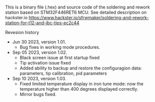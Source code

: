 This is a binary file (.hex) and source code of the soldering and rework station based on STM32F446RET6 MCU.
See detailed description on hackster.io https://www.hackster.io/sfrwmaker/soldering-and-rework-station-for-t12-and-jbc-tips-ec2c44

Revesion history
- Jun 30 2023, version 1.01.
  - Bug fixes in working mode procedures.
- Sep 05 2023, version 1.02.
  - Black screen issue at first startup fixed
  - Tip activation issue fixed
  - Added ability to backup and restore the configuragion data: parameters, tip calibration, pid parameters
- Sep 10 2023, version 1.03.
  - Fixed limited temperature display in iron tune mode: now the temperature higher than 400 degrees displayed correctly.
  - Mirror bugs fixed.

